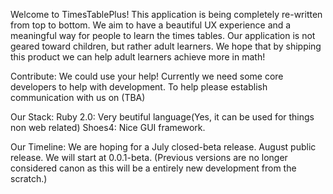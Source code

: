 Welcome to TimesTablePlus!
This application is being completely re-written from top to bottom. We aim to have a beautiful UX experience and a meaningful way for people to learn the times tables. Our application is not geared toward children, but rather adult learners. We hope that by shipping this product we can help adult learners achieve more in math! 

Contribute:
We could use your help! Currently we need some core developers to help with development. To help please establish communication with us on (TBA)

Our Stack:
Ruby 2.0: Very beutiful language(Yes, it can be used for things non web related)
Shoes4: Nice GUI framework.

Our Timeline:
We are hoping for a July closed-beta release. August public release. We will start at 0.0.1-beta. (Previous versions are no longer considered canon as this will be a entirely new development from the scratch.) 

